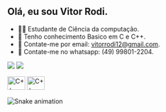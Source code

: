 ## Olá, eu sou Vitor Rodi.

- 👨‍💻 Estudante de Ciência da computação.
- 🚀 Tenho conhecimento Basico em C e C++.
- 📧 Contate-me por email: vitorrodi12@gmail.com.
- 📲 Contate-me no whatsapp: (49) 99801-2204.

 <a href="https://www.instagram.com/vitor_rodi/" target="_blank"><img src="https://img.shields.io/badge/-Instagram-%23E4405F?style=for-the-badge&logo=instagram&logoColor=white" target="_blank"></a>
<a href="https://www.linkedin.com/in/vitor-rodi/" target="_blank"><img src="https://img.shields.io/badge/-LinkedIn-%230077B5?style=for-the-badge&logo=linkedin&logoColor=white" target="_blank"></a> 
</head>
<body>
    <div class="image-container">
        <img alt="C++" height="30" width="40" src="https://www.pngfind.com/pngs/m/280-2802676_c-language-global-or-external-variables-with-examples.png">
        <img alt="C++" height="30" width="40" src="https://e7.pngegg.com/pngimages/46/626/png-clipart-c-logo-the-c-programming-language-computer-icons-computer-programming-source-code-programming-miscellaneous-template.png">
    </div>
</body>
</html>

![Snake animation](https://github.com/imthedaniel/imthedaniel/blob/output/github-contribution-grid-snake.svg)
